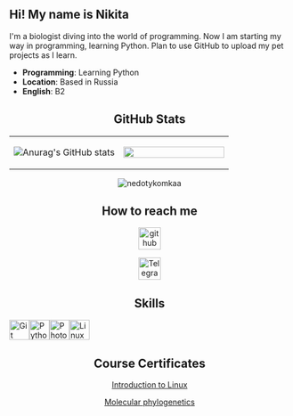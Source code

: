 ## Hi! My name is Nikita  




I'm a biologist diving into the world of programming. Now I am starting my way in programming, learning Python. Plan to use GitHub to upload my pet projects as I learn.

- **Programming**: Learning Python
- **Location**: Based in Russia
- **English**: B2

<h2 align="center">
    GitHub Stats
</h2>
<div align="center">
<table><tr><td valign="top" width="50%">

![Anurag's GitHub stats](https://github-readme-stats.vercel.app/api?username=Nedotykomkaa&show_icons=true&theme=cobalt)

</td><td valign="top" width="50%">

[<img src="https://github-readme-stats.vercel.app/api/top-langs/?username=Nedotykomkaa&hide_border=true&layout=compact" align="left" style="width: 100%" />](http://github-profile-summary-cards.vercel.app/api/cards/repos-per-language?username=Nedotykomkaa&theme=2077)

</td></tr></table>  


<p><img align="center" src="https://github-readme-streak-stats.herokuapp.com/?user=nedotykomkaa&theme=dark" alt="nedotykomkaa" /></p>


<h2 align="center">
     How to reach me
</h2>
<div align="center">

[<img src='https://cdn.jsdelivr.net/npm/simple-icons@3.0.1/icons/github.svg' alt='github' height='40'>](https://github.com/Nedotykomkaa)  

[<img src='https://img.shields.io/badge/Telegram-2CA5E0?style=for-the-badge&logo=telegram&logoColor=white' alt='Telegram' height='40'>](https://t.me/BoratInPhilosophy)


<h2 align="center">
    Skills
</h2>


<p align="left">
<a href="https://git-scm.com/" target="_blank" rel="noreferrer"><img src="https://raw.githubusercontent.com/danielcranney/readme-generator/main/public/icons/skills/git-colored.svg" width="36" height="36" alt="Git" /></a><a href="https://www.python.org/" target="_blank" rel="noreferrer"><img src="https://raw.githubusercontent.com/danielcranney/readme-generator/main/public/icons/skills/python-colored.svg" width="36" height="36" alt="Python" /></a><a href="https://www.adobe.com/uk/products/photoshop.html" target="_blank" rel="noreferrer"><img src="https://raw.githubusercontent.com/danielcranney/readme-generator/main/public/icons/skills/photoshop-colored.svg" width="36" height="36" alt="Photoshop" /></a><a href="https://www.linux.org" target="_blank" rel="noreferrer"><img src="https://raw.githubusercontent.com/danielcranney/readme-generator/main/public/icons/skills/linux-colored.svg" width="36" height="36" alt="Linux" /></a>
                    </p>



<h2 align="center">
   Course Certificates
</h2>
<div align="center">

[Introduction to Linux](https://stepik.org/cert/2520375?lang=en)

[Molecular phylogenetics](https://stepik.org/cert/2130424?lang=en)
